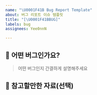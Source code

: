 ```yaml
---
name: "\U0001F41B Bug Report Template"
about: 버그 리포트 이슈 템플릿
title: "[\U0001F41BBUG]"
labels: bug
assignees: Yee0nnN

---
```


## 🐧 어떤 버그인가요?
> 어떤 버그인지 간결하게 설명해주세요

## 👀 참고할만한 자료(선택)
